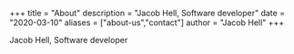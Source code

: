 +++
title = "About"
description = "Jacob Hell, Software developer"
date = "2020-03-10"
aliases = ["about-us","contact"]
author = "Jacob Hell"
+++

Jacob Hell, Software developer


